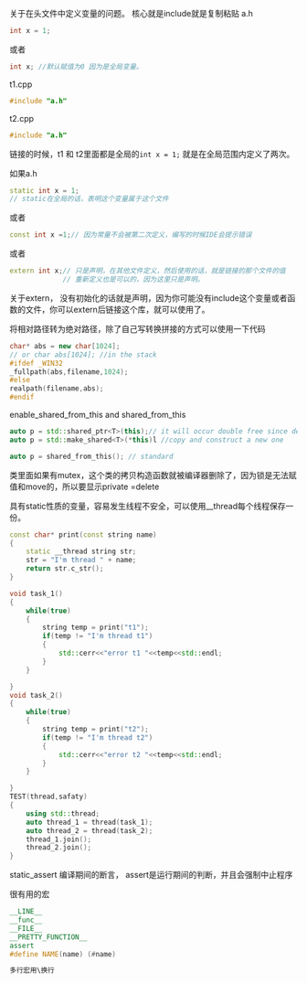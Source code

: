 关于在头文件中定义变量的问题。
核心就是include就是复制粘贴
a.h
```c++
int x = 1;
```
或者
```c++
int x; //默认赋值为0 因为是全局变量。
```


t1.cpp
```c++
#include "a.h"
```

t2.cpp
```c++
#include "a.h"
```

链接的时候，t1 和 t2里面都是全局的`int x = 1;` 就是在全局范围内定义了两次。

如果a.h
```c++
static int x = 1;
// static在全局的话，表明这个变量属于这个文件
```


或者
```c++
const int x =1;// 因为常量不会被第二次定义，编写的时候IDE会提示错误
```

或者
```c++
extern int x;// 只是声明，在其他文件定义，然后使用的话，就是链接的那个文件的值
             // 重新定义也是可以的，因为这里只是声明。
```
关于extern， 没有初始化的话就是声明，因为你可能没有include这个变量或者函数的文件，你可以extern后链接这个库，就可以使用了。

将相对路径转为绝对路径，除了自己写转换拼接的方式可以使用一下代码
```c++
char* abs = new char[1024];
// or char abs[1024]; //in the stack
#ifdef _WIN32
_fullpath(abs,filename,1024);
#else
realpath(filename,abs);
#endif
```

enable_shared_from_this and shared_from_this
```C++
auto p = std::shared_ptr<T>(this);// it will occur double free since deconstructer
auto p = std::make_shared<T>(*this)l //copy and construct a new one

auto p = shared_from_this(); // standard
```

类里面如果有mutex，这个类的拷贝构造函数就被编译器删除了，因为锁是无法赋值和move的，所以要显示private =delete

具有static性质的变量，容易发生线程不安全，可以使用__thread每个线程保存一份。
```c++
const char* print(const string name)
{
    static __thread string str;
    str = "I'm thread " + name;
    return str.c_str();
}

void task_1()
{
    while(true)
    {
        string temp = print("t1");
        if(temp != "I'm thread t1")
        {
            std::cerr<<"error t1 "<<temp<<std::endl;
        }
    }

}
void task_2()
{
    while(true)
    {
        string temp = print("t2");
        if(temp != "I'm thread t2")
        {
            std::cerr<<"error t2 "<<temp<<std::endl;
        }
    }

}
TEST(thread,safaty)
{
    using std::thread;
    auto thread_1 = thread(task_1);
    auto thread_2 = thread(task_2);
    thread_1.join();
    thread_2.join();
}
```

static_assert 编译期间的断言，
assert是运行期间的判断，并且会强制中止程序

很有用的宏
```cpp
__LINE__
__func__
__FILE__
__PRETTY_FUNCTION__
assert
#define NAME(name) (#name)

多行宏用\换行
```
